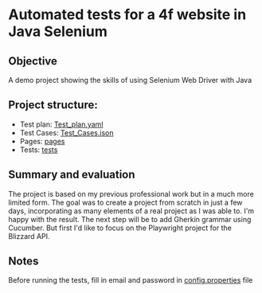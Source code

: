 # Automated tests for a 4f website in Java Selenium
## Objective
A demo project showing the skills of using Selenium Web Driver with Java
## Project structure:
- Test plan: [Test_plan.yaml](src/test/resources/Test_plan.yaml)
- Test Cases: [Test_Cases.json](src/test/resources/Test_Cases.json)
- Pages: [pages](src/test/java/rk/_4f/pages)
- Tests: [tests](src/test/java/rk/_4f/tests)

## Summary and evaluation
The project is based on my previous professional work but in a much more limited form. 
The goal was to create a project from scratch in just a few days, incorporating as many elements of a real project as I was able to. 
I'm happy with the result. The next step will be to add Gherkin grammar using Cucumber. 
But first I'd like to focus on the Playwright project for the Blizzard API.

## Notes
Before running the tests, fill in email and password in [config.properties](src/test/resources/config.properties) file
